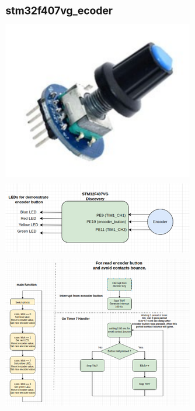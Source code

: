 # stm32f407vg_ecoder


![alt text](https://github.com/OlegDemk/stm32f407vg_ecoder/blob/master/encoder.png)

![alt text](https://github.com/OlegDemk/stm32f407vg_ecoder/blob/master/project_giagram.png)

![alt text](https://github.com/OlegDemk/stm32f407vg_ecoder/blob/master/program_diagram.png)

